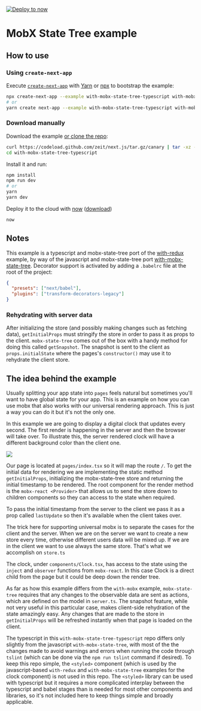 [![Deploy to now](https://deploy.now.sh/static/button.svg)](https://deploy.now.sh/?repo=https://github.com/zeit/next.js/tree/master/examples/with-mobx-state-tree-typescript)

# MobX State Tree example

## How to use

### Using `create-next-app`

Execute [`create-next-app`](https://github.com/segmentio/create-next-app) with [Yarn](https://yarnpkg.com/lang/en/docs/cli/create/) or [npx](https://github.com/zkat/npx#readme) to bootstrap the example:

```bash
npx create-next-app --example with-mobx-state-tree-typescript with-mobx-state-tree-typescript-app
# or
yarn create next-app --example with-mobx-state-tree-typescript with-mobx-state-tree-typescript-app
```

### Download manually

Download the example [or clone the repo](https://github.com/zeit/next.js):

```bash
curl https://codeload.github.com/zeit/next.js/tar.gz/canary | tar -xz --strip=2 next.js-canary/examples/with-mobx-state-tree-typescript
cd with-mobx-state-tree-typescript
```

Install it and run:

```bash
npm install
npm run dev
# or
yarn
yarn dev
```

Deploy it to the cloud with [now](https://zeit.co/now) ([download](https://zeit.co/download))

```bash
now
```

## Notes

This example is a typescript and mobx-state-tree port of the [with-redux](https://github.com/zeit/next.js/tree/master/examples/with-redux) example, by way of the javascript and mobx-state-tree port [with-mobx-state-tree](https://github.com/zeit/next.js/tree/master/examples/with-mobx-state-tree). Decorator support is activated by adding a `.babelrc` file at the root of the project:

```json
{
  "presets": ["next/babel"],
  "plugins": ["transform-decorators-legacy"]
}
```

### Rehydrating with server data

After initializing the store (and possibly making changes such as fetching data), `getInitialProps` must stringify the store in order to pass it as props to the client. `mobx-state-tree` comes out of the box with a handy method for doing this called `getSnapshot`. The snapshot is sent to the client as `props.initialState` where the pages's `constructor()` may use it to rehydrate the client store.

## The idea behind the example

Usually splitting your app state into `pages` feels natural but sometimes you'll want to have global state for your app. This is an example on how you can use mobx that also works with our universal rendering approach. This is just a way you can do it but it's not the only one.

In this example we are going to display a digital clock that updates every second. The first render is happening in the server and then the browser will take over. To illustrate this, the server rendered clock will have a different background color than the client one.

![](http://i.imgur.com/JCxtWSj.gif)

Our page is located at `pages/index.tsx` so it will map the route `/`. To get the initial data for rendering we are implementing the static method `getInitialProps`, initializing the mobx-state-tree store and returning the initial timestamp to be rendered. The root component for the render method is the `mobx-react <Provider>` that allows us to send the store down to children components so they can access to the state when required.

To pass the initial timestamp from the server to the client we pass it as a prop called `lastUpdate` so then it's available when the client takes over.

The trick here for supporting universal mobx is to separate the cases for the client and the server. When we are on the server we want to create a new store every time, otherwise different users data will be mixed up. If we are in the client we want to use always the same store. That's what we accomplish on `store.ts`

The clock, under `components/Clock.tsx`, has access to the state using the `inject` and `observer` functions from `mobx-react`. In this case Clock is a direct child from the page but it could be deep down the render tree.

As far as how this example differs from the `with-mobx` example, `mobx-state-tree` requires that any changes to the observable data are sent as actions, which are defined on the model in `server.ts`. The snapshot feature, while not very useful in this particular case, makes client-side rehydration of the state amazingly easy. Any changes that are made to the store in `getInitialProps` will be refreshed instantly when that page is loaded on the client.

The typescript in this `with-mobx-state-tree-typescript` repo differs only slightly from the javascript `with-mobx-state-tree`, with most of the the changes made to avoid warnings and errors when running the code through `tslint` (which can be done via the `npm run tslint` command if desired). To keep this repo simple, the `<styled>` component (which is used by the javascript-based `with-redux` and `with-mobx-state-tree` examples for the clock component) is not used in this repo. The `<styled>` library can be used with typescript but it requires a more complicated interplay between the typescript and babel stages than is needed for most other components and libraries, so it's not included here to keep things simple and broadly applicable.
